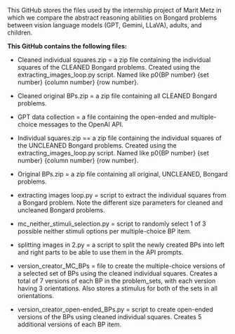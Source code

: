 This GitHub stores the files used by the internship project of Marit Metz in which we compare the abstract reasoning abilities on Bongard problems between vision language models (GPT, Gemini, LLaVA), adults, and children. 

**This GitHub contains the following files:**


- Cleaned individual squares.zip = a zip file containing the individual squares of the CLEANED Bongard problems. Created using the extracting_images_loop.py script. Named like p0{BP number} {set number} {column number} {row number}. 

- Cleaned original BPs.zip = a zip file containing all CLEANED Bongard problems.

- GPT data collection = a file containing the open-ended and multiple-choice messages to the OpenAI API. 

- Individual squares.zip == a zip file containing the individual squares of the UNCLEANED Bongard problems. Created using the extracting_images_loop.py script. Named like p0{BP number} {set number} {column number} {row number}.

- Original BPs.zip = a zip file containing all original, UNCLEANED, Bongard problems.

- extracting images loop.py = script to extract the individual squares from a Bongard problem. Note the different size parameters for cleaned and uncleaned Bongard problems.

- mc_neither_stimuli_selection.py = script to randomly select 1 of 3 possible neither stimuli options per multiple-choice BP item.

- splitting images in 2.py =  a script to split the newly created BPs into left and right parts to be able to use them in the API prompts. 

- version_creator_MC_BPs = file to create the multiple-choice versions of a selected set of BPs using the cleaned individual squares. Creates a total of 7 versions of each BP in the problem_sets, with each version having 3 orientations. Also stores a stimulus for both of the sets in all orientations. 

- version_creator_open-ended_BPs.py = script to create open-ended versions of the BPs using cleaned individual squares. Creates 5 additional versions of each BP item. 
 
